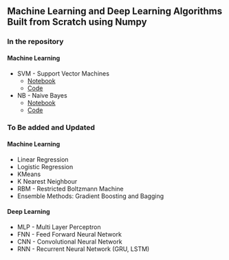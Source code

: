 ## Machine Learning and Deep Learning Algorithms Built from Scratch using Numpy
### In the repository
#### Machine Learning
* SVM - Support Vector Machines
  * [Notebook](./SVM.ipynb)
  * [Code](./SVM.py)
* NB - Naive Bayes
  * [Notebook](./NaiveBayes.ipynb)
  * [Code](./NaiveBayes.py)
### To Be added and Updated
#### Machine Learning
* Linear Regression
* Logistic Regression
* KMeans
* K Nearest Neighbour
* RBM - Restricted Boltzmann Machine
* Ensemble Methods: Gradient Boosting and Bagging
#### Deep Learning
* MLP - Multi Layer Perceptron
* FNN - Feed Forward Neural Network
* CNN - Convolutional Neural Network
* RNN - Recurrent Neural Network (GRU, LSTM)
